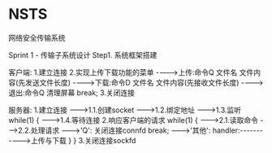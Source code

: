 # NSTS
网络安全传输系统

Sprint 1 - 传输子系统设计
Step1. 系统框架搭建

客户端:
	1.建立连接
	2.实现上传下载功能的菜单
		---->上传:命令Q
				  文件名
				  文件内容(先发送文件长度)
		---->下载:命令D
				  文件名
				  文件内容(先接收文件长度)
		---->退出:命令Q
				  清理屏幕
				  break;
	3.关闭连接

服务器:
	1.建立连接
		--->1.1.创建socket
		--->1.2.绑定地址
		--->1.3.监听
	while(1)
	{
		--->1.4.等待连接
	2.响应客户端的请求
		while(1)
		{
		--->2.1.读取命令
		--->2.2.处理请求
			--->'Q':
				关闭连接connfd
				break;
			--->'其他':
				handler:----------->上传与下载
		}
	}
	3.关闭连接sockfd



















